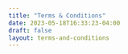 ```yaml
---
title: "Terms & Conditions"
date: 2023-05-18T16:33:23-04:00
draft: false
layout: terms-and-conditions
---
```

